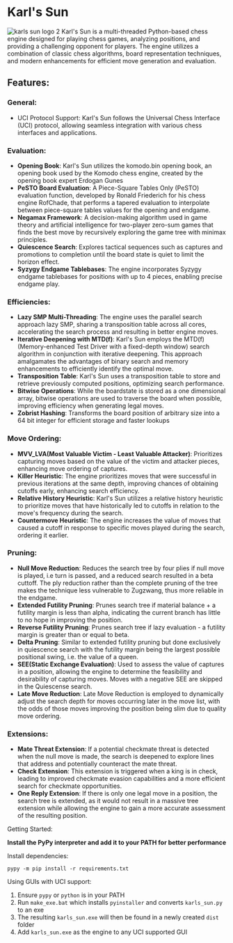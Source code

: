 # Karl's Sun
![karls sun logo 2](https://github.com/Izy266/Karls-Sun/assets/54121657/be459530-f7e5-4bf6-adcd-00ab63216af5)
Karl's Sun is a multi-threaded Python-based chess engine designed for playing chess games, analyzing positions, and providing a challenging opponent for players. The engine utilizes a combination of classic chess algorithms, board representation techniques, and modern enhancements for efficient move generation and evaluation.

## Features:

### General:
* UCI Protocol Support: Karl's Sun follows the Universal Chess Interface (UCI) protocol, allowing seamless integration with various chess interfaces and applications.

### Evaluation:
* **Opening Book**: Karl's Sun utilizes the komodo.bin opening book, an opening book used by the Komodo chess engine, created by the opening book expert Erdogan Gunes
* **PeSTO Board Evaluation**: A Piece-Square Tables Only (PeSTO) evaluation function, developed by Ronald Friederich for his chess engine RofChade, that performs a tapered evaluation to interpolate between piece-square tables values for the opening and endgame.
* **Negamax Framework**: A decision-making algorithm used in game theory and artificial intelligence for two-player zero-sum games that finds the best move by recursively exploring the game tree with minimax principles.
* **Quiescence Search**: Explores tactical sequences such as captures and promotions to completion until the board state is quiet to limit the horizon effect.
* **Syzygy Endgame Tablebases**: The engine incorporates Syzygy endgame tablebases for positions with up to 4 pieces, enabling precise endgame play.

### Efficiencies:
* **Lazy SMP Multi-Threading**: The engine uses the parallel search approach lazy SMP, sharing a transposition table across all cores, accelerating the search process and resulting in better engine moves.
* **Iterative Deepening with MTD(f)**: Karl's Sun employs the MTD(f) (Memory-enhanced Test Driver with a fixed-depth window) search algorithm in conjunction with iterative deepening. This approach amalgamates the advantages of binary search and memory enhancements to efficiently identify the optimal move.
* **Transposition Table**: Karl's Sun uses a transposition table to store and retrieve previously computed positions, optimizing search performance.
* **Bitwise Operations**: While the boardstate is stored as a one dimensional array, bitwise operations are used to traverse the board when possible, improving efficiency when generating legal moves.
* **Zobrist Hashing**: Transforms the board position of arbitrary size into a 64 bit integer for efficient storage and faster lookups

### Move Ordering:
* **MVV_LVA(Most Valuable Victim - Least Valuable Attacker)**: Prioritizes capturing moves based on the value of the victim and attacker pieces, enhancing move ordering of captures.
* **Killer Heuristic**: The engine prioritizes moves that were successful in previous iterations at the same depth, improving chances of obtaining cutoffs early, enhancing search efficiency.
* **Relative History Heuristic**: Karl's Sun utilizes a relative history heuristic to prioritize moves that have historically led to cutoffs in relation to the move's frequency during the search.
* **Countermove Heuristic**: The engine increases the value of moves that caused a cutoff in response to specific moves played during the search, ordering it earlier.

### Pruning:
* **Null Move Reduction**: Reduces the search tree by four plies if null move is played, i.e turn is passed, and a reduced search resulted in a beta cuttoff. The ply reduction rather than the complete pruning of the tree makes the technique less vulnerable to Zugzwang, thus more reliable in the endgame.
* **Extended Futility Pruning**: Prunes search tree if material balance + a futility margin is less than alpha, indicating the current branch has little to no hope in improving the position.
* **Reverse Futility Pruning**: Prunes search tree if lazy evaluation - a futility margin is greater than or equal to beta.
* **Delta Pruning**: Similar to extended futility pruning but done exclusively in quiescence search with the futility margin being the largest possible positional swing, i.e. the value of a queen.
* **SEE(Static Exchange Evaluation)**: Used to assess the value of captures in a position, allowing the engine to determine the feasibility and desirability of capturing moves. Moves with a negative SEE are skipped in the Quiescense search.
* **Late Move Reduction**: Late Move Reduction is employed to dynamically adjust the search depth for moves occurring later in the move list, with the odds of those moves improving the position being slim due to quality move ordering.

### Extensions:
* **Mate Threat Extension**: If a potential checkmate threat is detected when the null move is made, the search is deepened to explore lines that address and potentially counteract the mate threat.
* **Check Extension**: This extension is triggered when a king is in check, leading to improved checkmate evasion capabilities and a more efficient search for checkmate opportunities.
* **One Reply Extension**: If there is only one legal move in a position, the search tree is extended, as it would not result in a massive tree extension while allowing the engine to gain a more accurate assessment of the resulting position.
  
Getting Started:

**Install the PyPy interpreter and add it to your PATH for better performance**

Install dependencies:

    pypy -m pip install -r requirements.txt

Using GUIs with UCI support:
1. Ensure `pypy` or `python` is in your PATH
2. Run `make_exe.bat` which installs `pyinstaller` and converts `karls_sun.py` to an exe
5. The resulting `karls_sun.exe` will then be found in a newly created `dist` folder
6. Add `karls_sun.exe` as the engine to any UCI supported GUI
